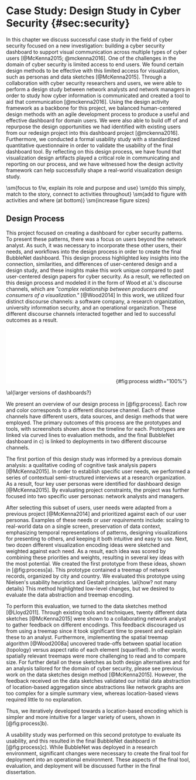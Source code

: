 # Case Study: Design Study in Cyber Security {#sec:security}

In this chapter we discuss successful case study in the field of cyber security
focused on a new investigation: building a cyber security dashboard to support
visual communication across multiple types of cyber users [@McKenna2015;
@mckenna2016]. One of the challenges in the domain of cyber security is limited
access to end users. We found certain design methods to be effective with this
limited access for visualization, such as personas and data sketches
[@McKenna2015]. Through a collaboration with cyber security researchers and
users, we were able to perform a design study between network analysts and
network managers in order to study how cyber information is communicated and
created a tool to aid that communication [@mckenna2016]. Using the design
activity framework as a backbone for this project, we balanced human-centered
design methods with an agile development process to produce a useful and
effective dashboard for domain users. We were also able to build off of and
repurpose the design opportunities we had identified with existing users from
our redesign project into this dashboard project [@mckenna2016]. Furthermore, we
conducted a formal usability study with a standardized quantitative
questionnaire in order to validate the usability of the final dashboard tool. By
reflecting on this design process, we have found that visualization design
artifacts played a critical role in communicating and reporting on our process,
and we have witnessed how the design activity framework can help successfully
shape a real-world visualization design study.

<!--We have modified the design activity framework accordingly with these insights. \sm{did we? how? not sure... seems weird}-->
\sm{focus to f/w, explain its role and purpose and use}
\sm{do this simply, match to the story, connect to activities throughout}
\sm{add to figure with activities and where (at bottom)}
\sm{increase figure sizes}





## Design Process

This project focused on creating a dashboard for cyber security patterns. To
present these patterns, there was a focus on users beyond the network analyst.
As such, it was necessary to incorporate these other users, their needs, and
workflows into the design process in order to create the final BubbleNet
dashboard. This design process highlighted key insights into the connection,
similarities, and differences of user-centered design and a design study, and
these insights make this work unique compared to past user-centered design
papers for cyber security. As a result, we reflected on this design process and
modeled it in the form of Wood et al.'s discourse channels, which are *"complex
relationship between producers and consumers of a visualization."* [@Wood2014]
In this work, we utilized four distinct discourse channels: a software company,
a research organization, university information security, and an operational
organization. These different discourse channels interacted together and led to
successful outcomes as a result.


![
  An overview of our design process. Four distinct channels played a role in
  BubbleNet's design, the first was previous work, and the second and fourth
  were various users in two distinct settings, both research and operational.
  The third channel involved a network analyst from a university. Each channel
  involved different sets of users and data, but the final BubbleNet design in
  c) and deployments all occurred due to the interaction of outcomes and user
  feedback across all of these channels.
](figures/bubble-net/process.pdf){#fig:process width="100%"}

\al{larger versions of dashboards?}

We present an overview of our design process in [@fig:process]. Each row and
color corresponds to a different discourse channel. Each of these channels have
different users, data sources, and design methods that were employed. The
primary outcomes of this process are the prototypes and tools, with screenshots
shown above the timeline for each. Prototypes are linked via curved lines to
evaluation methods, and the final BubbleNet dashboard in c) is linked to
deployments in two different discourse channels.


The first portion of this design study was informed by a previous domain
analysis: a qualitative coding of cognitive task analysis papers [@McKenna2015].
In order to establish specific user needs, we performed a series of contextual
semi-structured interviews at a research organization. As a result, four key
user personas were identified for dashboard design [@McKenna2015]. By evaluating
project constraints, the project was further focused into two specific user
personas: network analysts and managers.


After selecting this subset of users, user needs were adapted from a previous
project [@McKenna2014] and prioritized against each of our user personas.
Examples of these needs or *user requirements* include: scaling to real-world
data on a single screen, preservation of data context, emphasizing temporal
representations of patterns, designing visualizations for presenting to others,
and keeping it both intuitive and easy to use. Next, two dozen different
visualization encoding ideas were sketched and weighted against each need. As a
result, each idea was scored by combining these priorities and weights,
resulting in several key ideas with the most potential. We created the first
prototype from these ideas, shown in [@fig:process]a). This prototype contained
a treemap of network records, organized by city and country. We evaluated this
prototype using Nielsen's usability heuristics and Gestalt principles. \al{how?
not many details} This method highlighted low-level changes, but we desired to
evaluate the data abstraction and treemap encoding.


To perform this evaluation, we turned to the data sketches method [@Lloyd2011].
Through existing tools and techniques, twenty different data sketches
[@McKenna2015] were shown to a collaborating network analyst to gather feedback
on different encodings. This feedback discouraged us from using a treemap since
it took significant time to present and explain these to an analyst.
Furthermore, implementing the spatial treemap algorithm [@Wood2008a] uncovered
trade-offs between spatial location (topology) versus aspect ratio of each
element (squarified). In other words, spatially relevant treemaps were more
challenging to read and to compare size. For further detail on these sketches as
both design alternatives and for an analysis tailored for the domain of cyber
security, please see previous work on the data sketches design method
[@McKenna2015]. However, the feedback received on the data sketches validated
our initial data abstraction of location-based aggregation since abstractions
like network graphs are too complex for a simple summary view, whereas
location-based views required little to no explanation.


Thus, we iteratively developed towards a location-based encoding which is
simpler and more intuitive for a larger variety of users, shown in
[@fig:process]b).


A usability study was performed on this second prototype to evaluate its
usability, and this resulted in the final BubbleNet dashboard in
[@fig:process]c). While BubbleNet was deployed in a research environment,
significant changes were necessary to create the final tool for deployment into
an operational environment. These aspects of the final tool, evaluation, and
deployment will be discussed further in the final dissertation.




<!-- \sm{TODO short section on design activity framework worksheets?} -->
<!--![
  We created these worksheets with linked sketches in collaboration with the
  original authors of the BubbleNet dashboard [@mckenna2016]. This
  real-world project showcases how to utilize the worksheets and highlights
  how to capture a complex, iterative design process. A detailed copy of each
  worksheet and sketches is included in Supplemental Materials.
](figures/worksheets/worksheet-example.jpg){#fig:example width="100%"}-->

